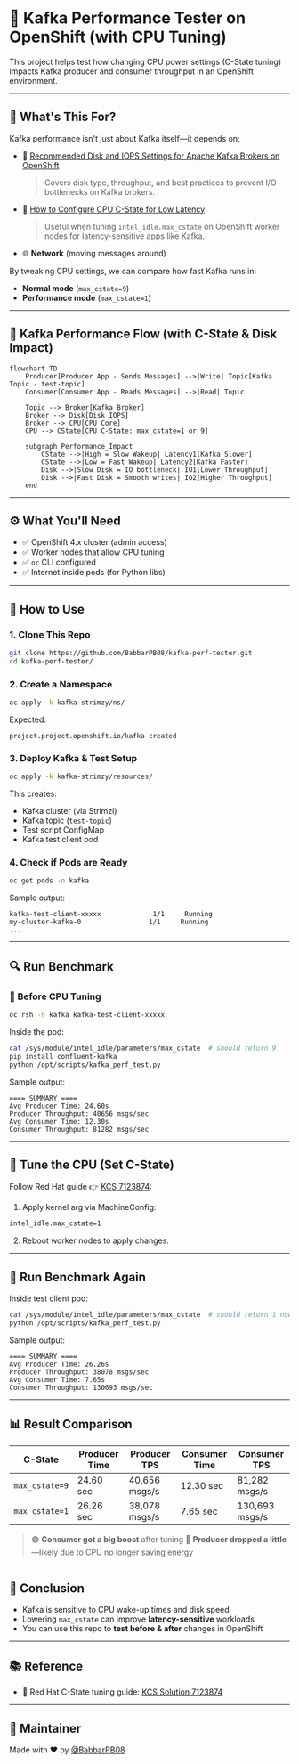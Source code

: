 # 🚀 Kafka Performance Tester on OpenShift (with CPU Tuning)

This project helps test how changing CPU power settings (C-State tuning) impacts Kafka producer and consumer throughput in an OpenShift environment.

---

## 🎯 What's This For?

Kafka performance isn't just about Kafka itself—it depends on:

- 🔧 [Recommended Disk and IOPS Settings for Apache Kafka Brokers on OpenShift](https://access.redhat.com/articles/7110061)  
  > Covers disk type, throughput, and best practices to prevent I/O bottlenecks on Kafka brokers.

- 🧠 [How to Configure CPU C-State for Low Latency](https://access.redhat.com/solutions/7123874)  
  > Useful when tuning `intel_idle.max_cstate` on OpenShift worker nodes for latency-sensitive apps like Kafka.

- 🌐 **Network** (moving messages around)

By tweaking CPU settings, we can compare how fast Kafka runs in:
- **Normal mode** (`max_cstate=9`)  
- **Performance mode** (`max_cstate=1`)

---

## 🧠 Kafka Performance Flow (with C-State & Disk Impact)

```mermaid
flowchart TD
    Producer[Producer App - Sends Messages] -->|Write| Topic[Kafka Topic - test-topic]
    Consumer[Consumer App - Reads Messages] -->|Read| Topic

    Topic --> Broker[Kafka Broker]
    Broker --> Disk[Disk IOPS]
    Broker --> CPU[CPU Core]
    CPU --> CState[CPU C-State: max_cstate=1 or 9]

    subgraph Performance_Impact
        CState -->|High = Slow Wakeup| Latency1[Kafka Slower]
        CState -->|Low = Fast Wakeup| Latency2[Kafka Faster]
        Disk -->|Slow Disk = IO bottleneck| IO1[Lower Throughput]
        Disk -->|Fast Disk = Smooth writes| IO2[Higher Throughput]
    end
````

---

## ⚙️ What You'll Need

* ✅ OpenShift 4.x cluster (admin access)
* ✅ Worker nodes that allow CPU tuning
* ✅ `oc` CLI configured
* ✅ Internet inside pods (for Python libs)

---

## 🚀 How to Use

### 1. Clone This Repo

```bash
git clone https://github.com/BabbarPB08/kafka-perf-tester.git
cd kafka-perf-tester/
```

### 2. Create a Namespace

```bash
oc apply -k kafka-strimzy/ns/
```

Expected:

```
project.project.openshift.io/kafka created
```

### 3. Deploy Kafka & Test Setup

```bash
oc apply -k kafka-strimzy/resources/
```

This creates:

* Kafka cluster (via Strimzi)
* Kafka topic (`test-topic`)
* Test script ConfigMap
* Kafka test client pod

### 4. Check if Pods are Ready

```bash
oc get pods -n kafka
```

Sample output:

```
kafka-test-client-xxxxx             1/1     Running
my-cluster-kafka-0                 1/1     Running
...
```

---

## 🔍 Run Benchmark

### 🧪 Before CPU Tuning

```bash
oc rsh -n kafka kafka-test-client-xxxxx
```

Inside the pod:

```bash
cat /sys/module/intel_idle/parameters/max_cstate  # should return 9
pip install confluent-kafka
python /opt/scripts/kafka_perf_test.py
```

Sample output:

```
==== SUMMARY ====
Avg Producer Time: 24.60s
Producer Throughput: 40656 msgs/sec
Avg Consumer Time: 12.30s
Consumer Throughput: 81282 msgs/sec
```

---

## 🔧 Tune the CPU (Set C-State)

Follow Red Hat guide 👉 [KCS 7123874](https://access.redhat.com/solutions/7123874):

1. Apply kernel arg via MachineConfig:

```bash
intel_idle.max_cstate=1
```

2. Reboot worker nodes to apply changes.

---

## 🧪 Run Benchmark Again

Inside test client pod:

```bash
cat /sys/module/intel_idle/parameters/max_cstate  # should return 1 now
python /opt/scripts/kafka_perf_test.py
```

Sample output:

```
==== SUMMARY ====
Avg Producer Time: 26.26s
Producer Throughput: 38078 msgs/sec
Avg Consumer Time: 7.65s
Consumer Throughput: 130693 msgs/sec
```

---

## 📊 Result Comparison

| C-State        | Producer Time | Producer TPS  | Consumer Time | Consumer TPS   |
| -------------- | ------------- | ------------- | ------------- | -------------- |
| `max_cstate=9` | 24.60 sec     | 40,656 msgs/s | 12.30 sec     | 81,282 msgs/s  |
| `max_cstate=1` | 26.26 sec     | 38,078 msgs/s | 7.65 sec      | 130,693 msgs/s |

> 🟢 **Consumer got a big boost** after tuning
> 🔴 **Producer dropped a little**—likely due to CPU no longer saving energy

---

## 📌 Conclusion

* Kafka is sensitive to CPU wake-up times and disk speed
* Lowering `max_cstate` can improve **latency-sensitive** workloads
* You can use this repo to **test before & after** changes in OpenShift

---

## 📚 Reference

* 🧠 Red Hat C-State tuning guide: [KCS Solution 7123874](https://access.redhat.com/solutions/7123874)

---

## 🙌 Maintainer

Made with ❤️ by [@BabbarPB08](https://github.com/BabbarPB08)


